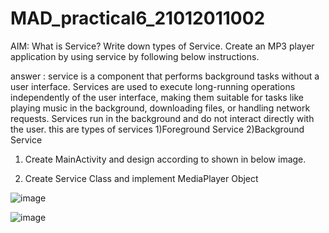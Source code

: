 # MAD_practical6_21012011002

AIM: What is Service? Write down types of Service. Create an MP3 player application by using service by following below instructions.


answer : service is a component that performs background tasks without a user interface. Services are used to execute long-running operations independently of the user interface, making them suitable for tasks like playing music in the background, downloading files, or handling network requests. Services run in the background and do not interact directly with the user.
this are types of services 1)Foreground Service 2)Background Service
1) Create MainActivity and design according to shown in below image. 

2) Create Service Class and implement MediaPlayer Object

![image](https://github.com/Chintan0484/MAD_practical6_21012011002/assets/98694412/dd30fc81-e06f-4bdd-b824-64f17562bffd)

![image](https://github.com/Chintan0484/MAD_practical6_21012011002/assets/98694412/c9513b3d-3cab-4157-bd70-f3953c78e199)




